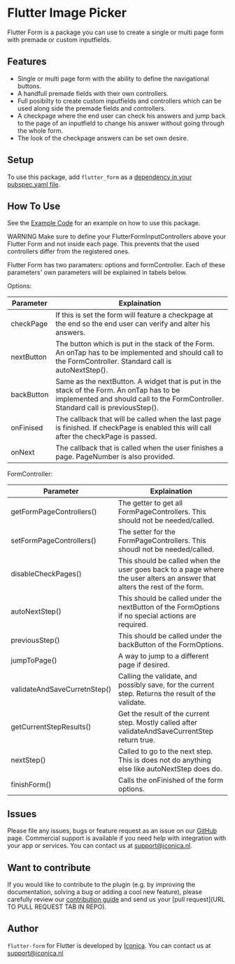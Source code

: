 # Flutter Image Picker

Flutter Form is a package you can use to create a single or multi page form with premade or custom inputfields.

## Features

- Single or multi page form with the ability to define the navigational buttons.
- A handfull premade fields with their own controllers.
- Full posibilty to create custom inputfields and controllers which can be used along side the premade fields and controllers.
- A checkpage where the end user can check his answers and jump back to the page of an inputfield to change his answer without going through the whole form.
- The look of the checkpage answers can be set own desire.

## Setup

To use this package, add `flutter_form` as a [dependency in your pubspec.yaml file](https://flutter.dev/docs/development/platform-integration/platform-channels).

## How To Use

See the [Example Code](example/lib/form_example.dart) for an example on how to use this package.

WARNING Make sure to define your FlutterFormInputControllers above your Flutter Form and not inside each page. This prevents that the used controllers differ from the registered ones.

Flutter Form has two paramaters: options and formController. Each of these parameters' own parameters will be explained in tabels below.

Options:

| Parameter  | Explaination                                                                                                                                                                  |
| ---------- | ----------------------------------------------------------------------------------------------------------------------------------------------------------------------------- |
| checkPage  | If this is set the form will feature a checkpage at the end so the end user can verify and alter his answers.                                                                 |
| nextButton | The button which is put in the stack of the Form. An onTap has to be implemented and should call to the FormController. Standard call is autoNextStep().                      |
| backButton | Same as the nextButton. A widget that is put in the stack of the Form. An onTap has to be implemented and should call to the FormController. Standard call is previousStep(). |
| onFinised  | The callback that will be called when the last page is finished. If checkPage is enabled this will call after the checkPage is passed.                                        |
| onNext     | The callback that is called when the user finishes a page. PageNumber is also provided.                                                                                       |

FormController:

| Parameter                    | Explaination                                                                                                              |
| ---------------------------- | ------------------------------------------------------------------------------------------------------------------------- |
| getFormPageControllers()     | The getter to get all FormPageControllers. This should not be needed/called.                                              |
| setFormPageControllers()     | The setter for the FormPageControllers. This shoudl not be needed/called.                                                 |
| disableCheckPages()          | This should be called when the user goes back to a page where the user alters an answer that alters the rest of the form. |
| autoNextStep()               | This should be called under the nextButton of the FormOptions if no special actions are required.                         |
| previousStep()               | This should be called under the backButton of the FormOptions.                                                            |
| jumpToPage()                 | A way to jump to a different page if desired.                                                                             |
| validateAndSaveCurretnStep() | Calling the validate, and possibly save, for the current step. Returns the result of the validate.                        |
| getCurrentStepResults()      | Get the result of the current step. Mostly called after validateAndSaveCurrentStep return true.                           |
| nextStep()                   | Called to go to the next step. This is does not do anything else like autoNextStep does do.                               |
| finishForm()                 | Calls the onFinished of the form options.                                                                                 |

## Issues

Please file any issues, bugs or feature request as an issue on our [GitHub](https://github.com/Iconica-Development/flutter_form/pulls) page. Commercial support is available if you need help with integration with your app or services. You can contact us at [support@iconica.nl](mailto:support@iconica.nl).

## Want to contribute

If you would like to contribute to the plugin (e.g. by improving the documentation, solving a bug or adding a cool new feature), please carefully review our [contribution guide](../CONTRIBUTING.md) and send us your [pull request](URL TO PULL REQUEST TAB IN REPO).

## Author

`flutter-form` for Flutter is developed by [Iconica](https://iconica.nl). You can contact us at <support@iconica.nl>
